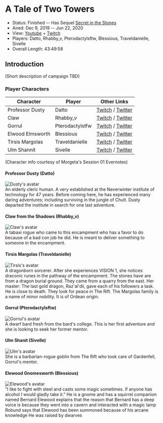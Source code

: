 # A Tale of Two Towers

* Status: Finished -- Has Sequel [Secret in the Stones](../24%20-%20Secret%20in%20the%20Stones)
* Aired: Dec 9, 2019 -- Jun 22, 2020
* View: [Youtube](https://www.youtube.com/watch?v=WKav_rXcc1U&list=PLfASEnzB7i1YQKOHCY4ehR9I1lIwsK7o0) + [Twitch](https://www.twitch.tv/collections/Oz0EOvtm5xWrvw)
* Players: Datto, Rhabby_v, Pterodactylsftw, Blessious, Traveldanielle, Sivelle
* Overall Length: 43:49:58

## Introduction

(Short description of campaign TBD)

### Player Characters

|**Character**| **Player**|**Other Links**|
| ------ | ------ | ------ |
|Professor Dusty| Datto|[Twitch](https://www.twitch.tv/Datto) / [Twitter](https://twitter.com/DattosDestiny)|
|Claw| Rhabby_v|[Twitch](https://www.twitch.tv/rhabby_v) / [Twitter](https://twitter.com/Rhabby_V)|
|Gorrul| Pterodactylstfw|[Twitch](https://www.twitch.tv/pterodactylsftw) / [Twitter](https://twitter.com/Pterodactylsftw)|
|Elwood Elmsworth| Blessious|[Twitch](https://www.twitch.tv/Blessious) / [Twitter](https://twitter.com/BlessiousPlays)|
|Tirsis Margolas| Traveldanielle|[Twitch](https://www.twitch.tv/traveldanielle) / [Twitter](https://twitter.com/travel_danielle)|
|Ulm Shannit| Sivelle|[Twitch](https://www.twitch.tv/sivelle) / [Twitter](https://twitter.com/Tiff_Tiefling)|

(Character info courtesy of Morgeta's Session 01 Evernotes)

#### Professor Dusty (Datto)
<img src="https://www.evernote.com/shard/s698/sh/3a03f45a-2599-239c-9318-c673adde386c/013f6e72fd19fdc30c9351ba73123220/res/d47a0dde-643b-b420-ad63-588709fd36de" alt="Dusty's avatar" /><br>
An elderly cleric human. A very established at the Neverwinter institute of technology for 47 years. Before coming here, he has experienced many daring adventures; including surviving in the jungle of Chult. Dusty departed the institute in search for one last adventure.

#### Claw from the Shadows (Rhabby_v)
<img src="https://www.evernote.com/shard/s698/sh/3a03f45a-2599-239c-9318-c673adde386c/013f6e72fd19fdc30c9351ba73123220/res/78b5e9a1-a013-6bbc-47a4-64593fcf28fb" alt="Claw's avatar" /><br>
A tabaxi rogue who came to this encampment who has a favor to do because of a bad con job he did. He is meant to deliver something to someone in the encampment.

#### Tirsis Margolas (Traveldanielle)
<img src="https://www.evernote.com/shard/s698/sh/3a03f45a-2599-239c-9318-c673adde386c/013f6e72fd19fdc30c9351ba73123220/res/900c5c86-11a0-01cd-9bf9-2fbba2d8cc6d" alt="Tirsis's avatar" /><br>
A dragonborn sorcerer. After she experiences VISION 1, she notices draconic runes in the pathway of the encampment. The stones have are from a dragon burial ground. They came from a quarry from the east. Her master: The last gold dragon, Raz'al'dii, gave each of his followers a task. He is close to death. They look for peace in The Rift. The Margolas family is a name of minor nobility. It is of Ordean origin.

#### Gorrul (Pterodactylsftw)
<img src="https://www.evernote.com/shard/s698/sh/3a03f45a-2599-239c-9318-c673adde386c/013f6e72fd19fdc30c9351ba73123220/res/ad8143ad-ec8e-fff3-4b9e-35d4c828c3e3" alt="Gorrul's avatar" /><br>
A dwarf  bard fresh from the bard's college. This is her first adventure and she is looking to seek her former mentor.

#### Ulm Shanit (Sivelle)
<img src="https://i.imgur.com/QX2MNo3.png" alt="Ulm's avatar" /><br>
She is a barbarian-rogue goblin from The Rift who took care of Gardenfell, Gorrul's mentor.

#### Elewood Gnomesworth (Blessious)
<img src="https://www.evernote.com/shard/s698/sh/8b4635b5-a91c-2b13-c8ed-347769beff42/4357439f250ad01c3bc3aa8626ae0003/res/5b6347f3-17ea-cec9-ca11-30b61a8e599f" alt="Elewood's avatar" /><br>
"I like to fight with steel and casts some magic sometimes. If anyone has alcohol I would gladly take it."
He is a gnome and has a squirrel companion named Bernard
Elewood explains that the reason that Bernard has a deep voice is because they went into a cavern and interacted with a magic lamp
Robund says that Elewood has been summoned because of his arcane knowledge
He was raised by dwarves

